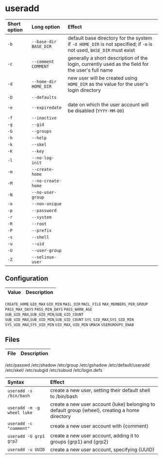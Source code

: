 # useradd

Short option | Long option    | Effect
:--- | :---                   | :---
`-b` | `--base-dir BASE_DIR`  | default base directory for the system if `-d HOME_DIR` is not specified; if `-m` is not used, `BASE_DIR` must exist
`-c` | `--comment COMMENT`    | generally a short description of the login, currently used as the field for the user's full name
`-d` | `--home-dir HOME_DIR`  | new user will be created using `HOME_DIR` as the value for the user's login directory
`-D` | `--defaults`
`-e` | `--expiredate`         | date on which the user account will be disabled (`YYYY-MM-DD`)
`-f` | `--inactive`
`-g` | `--gid`
`-G` | `--groups`
`-h` | `--help`
`-k` | `--skel`
`-K` | `--key`
`-l` | `--no-log-init`
`-m` | `--create-home`
`-M` | `--no-create-home`
`-N` | `--no-user-group`
`-o` | `--non-unique`
`-p` | `--password`
`-r` | `--system`
`-R` | `--root`
`-P` | `--prefix`
`-s` | `--shell`
`-u` | `--uid`
`-U` | `--user-group`
`-Z` | `--selinux-user`

## Configuration

Value | Description
:---  | :---
`CREATE_HOME`
`GID_MAX`
`GID_MIN`
`MAIL_DIR`
`MAIL_FILE`
`MAX_MEMBERS_PER_GROUP`
`PASS_MAX_DAYS`
`PASS_MIN_DAYS`
`PASS_WARN_AGE`
`SUB_GID_MAX`,`SUB_GID_MIN`,`SUB_GID_COUNT`
`SUB_UID_MAX`,`SUB_UID_MIN`,`SUB_UID_COUNT`
`SYS_GID_MAX`,`SYS_GID_MIN`
`SYS_UID_MAX`,`SYS_UID_MIN`
`UID_MAX`, `UID_MIN`
`UMASK`
`USERGROUPS_ENAB`

## Files

File | Description
:--- | :---
/etc/passwd
/etc/shadow
/etc/group
/etc/gshadow
/etc/default/useradd
/etc/skel/
/etc/subgid
/etc/subuid
/etc/login.defs



Syntax | Effect
:--- | :---
`useradd -s /bin/bash` | create a new user, setting their default shell to /bin/bash
`useradd -m -g wheel luke` | create a new user account {luke} belonging to default group {wheel}, creating a home directory
`useradd -c "comment"` | create a new user account with {comment}
`useradd -G grp1 grp2` | create a new user account, adding it to groups {grp1} and {grp2}
`useradd -u UUID` | create a new user account, specifying {UUID}


